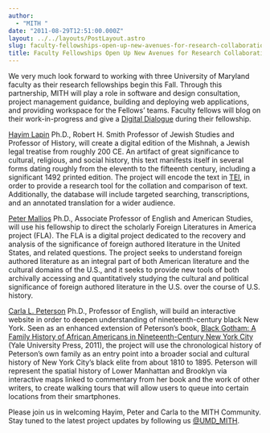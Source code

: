 ```yaml
---
author:
  - "MITH "
date: "2011-08-29T12:51:00.000Z"
layout: ../../layouts/PostLayout.astro
slug: faculty-fellowships-open-up-new-avenues-for-research-collaboration
title: Faculty Fellowships Open Up New Avenues for Research Collaboration
---
```


We very much look forward to working with three University of Maryland faculty as their research fellowships begin this Fall. Through this partnership, MITH will play a role in software and design consultation, project management guidance, building and deploying web applications, and providing workspace for the Fellows’ teams. Faculty fellows will blog on their work-in-progress and give a [Digital Dialogue](http://mith.umd.edu/podcast/) during their fellowship.

[Hayim Lapin](http://www.jewishstudies.umd.edu/faculty/lapin.html) Ph.D., Robert H. Smith Professor of Jewish Studies and Professor of History, will create a digital edition of the Mishnah, a Jewish legal treatise from roughly 200 CE. An artifact of great significance to cultural, religious, and social history, this text manifests itself in several forms dating roughly from the eleventh to the fifteenth century, including a significant 1492 printed edition. The project will encode the text in [TEI](http://www.tei-c.org), in order to provide a research tool for the collation and comparison of text. Additionally, the database will include targeted searching, transcriptions, and an annotated translation for a wider audience.

[Peter Mallios](http://www.english.umd.edu/profiles/pmallios) Ph.D., Associate Professor of English and American Studies, will use his fellowship to direct the scholarly Foreign Literatures in America project (FLA). The FLA is a digital project dedicated to the recovery and analysis of the significance of foreign authored literature in the United States, and related questions. The project seeks to understand foreign authored literature as an integral part of both American literature and the cultural domains of the U.S., and it seeks to provide new tools of both archivally accessing and quantitatively studying the cultural and political significance of foreign authored literature in the U.S. over the course of U.S. history.

[Carla L. Peterson](http://www.english.umd.edu/users/cpeterso) Ph.D., Professor of English, will build an interactive website in order to deepen understanding of nineteenth-century black New York. Seen as an enhanced extension of Peterson’s book, [Black Gotham: A Family History of African Americans in Nineteenth-Century New York City ](http://yalepress.yale.edu/book.asp?isbn=9780300162554)(Yale University Press, 2011), the project will use the chronological history of Peterson’s own family as an entry point into a broader social and cultural history of New York City’s black elite from about 1810 to 1895. Peterson will represent the spatial history of Lower Manhattan and Brooklyn via interactive maps linked to commentary from her book and the work of other writers, to create walking tours that will allow users to queue into certain locations from their smartphones.

Please join us in welcoming Hayim, Peter and Carla to the MITH Community. Stay tuned to the latest project updates by following us [@UMD_MITH](http://twitter.com/#!/UMD_MITH).

